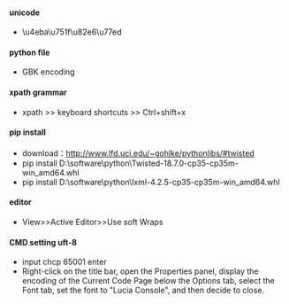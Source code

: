 #### unicode
- \u4eba\u751f\u82e6\u77ed  

#### python file
- GBK encoding

#### xpath grammar
- xpath >> keyboard shortcuts >> Ctrl+shift+x

#### pip install
- download：http://www.lfd.uci.edu/~gohlke/pythonlibs/#twisted
- pip install D:\software\python\Twisted-18.7.0-cp35-cp35m-win_amd64.whl 
- pip install D:\software\python\lxml-4.2.5-cp35-cp35m-win_amd64.whl 

#### editor
- View>>Active Editor>>Use soft Wraps

#### CMD setting uft-8
- input chcp 65001 enter 
- Right-click on the title bar, open the Properties panel, display the encoding of the Current Code Page below the Options tab, select the Font tab, set the font to "Lucia Console", and then decide to close.
